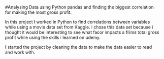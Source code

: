 #Analysing Data using Python pandas and finding the biggest correlation for making the most gross profit.

In this project I worked in Python to find correlations between variables while using a movie data set from Kaggle. I chose this data set because i thought it would 
be interesting to see what facor impacts a filims total gross profit while using the skills i learned on udemy. 

I started the project by cleaning the data to make the data easier to read and work with. 
